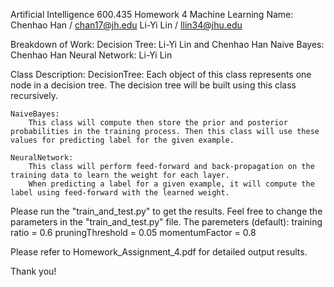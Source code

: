 Artificial Intelligence 600.435 Homework 4 Machine Learning
Name: 
    Chenhao Han / chan17@jh.edu
    Li-Yi Lin / llin34@jhu.edu

Breakdown of Work:
    Decision Tree: Li-Yi Lin and Chenhao Han
    Naive Bayes: Chenhao Han
    Neural Network: Li-Yi Lin

Class Description:
    DecisionTree:
        Each object of this class represents one node in a decision tree. The decision tree will be built using this class recursively.

    NaiveBayes:
        This class will compute then store the prior and posterior probabilities in the training process. Then this class will use these values for predicting label for the given example.
    
    NeuralNetwork:
        This class will perform feed-forward and back-propagation on the training data to learn the weight for each layer.
        When predicting a label for a given example, it will compute the label using feed-forward with the learned weight.

Please run the "train_and_test.py" to get the results. 
Feel free to change the parameters in the "train_and_test.py" file.
The paremeters (default): 
    training ratio = 0.6
    pruningThreshold = 0.05
    momentumFactor = 0.8

Please refer to Homework_Assignment_4.pdf for detailed output results.

Thank you!